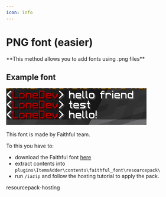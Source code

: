 ```yaml
---
icon: info
---
```


# PNG font (easier)


<Note>
**This method allows you to add fonts using .png files**
</Note>


## Example font

![](<assets/images/immagine (23).png>)


<Note>
This font is made by Faithful team.
</Note>


To this you have to:

* download the Faithful font [here](https://www.dropbox.com/s/06et55587zvcmr7/FaithfulFont.zip?dl=0)
* extract contents into `plugins\ItemsAdder\contents\faithful_font\resourcepack\`
* run `/iazip` and follow the hosting tutorial to apply the pack.


<Card title="resourcepack-hosting" icon="text" href="/../resourcepack-hosting/">
resourcepack-hosting
</Card>